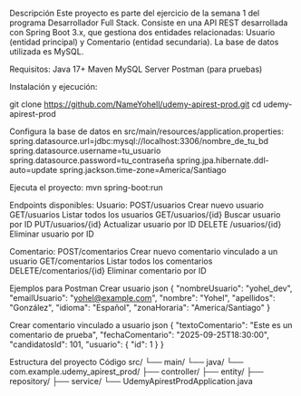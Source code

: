 Descripción
Este proyecto es parte del ejercicio de la semana 1 del programa Desarrollador Full Stack. Consiste en una API REST desarrollada con Spring Boot 3.x, que gestiona dos entidades relacionadas: Usuario (entidad principal) y Comentario (entidad secundaria). La base de datos utilizada es MySQL.

Requisitos:
Java 17+
Maven
MySQL Server
Postman (para pruebas)

Instalación y ejecución:

git clone https://github.com/NameYohell/udemy-apirest-prod.git
cd udemy-apirest-prod

Configura la base de datos en src/main/resources/application.properties:
spring.datasource.url=jdbc:mysql://localhost:3306/nombre_de_tu_bd
spring.datasource.username=tu_usuario
spring.datasource.password=tu_contraseña
spring.jpa.hibernate.ddl-auto=update
spring.jackson.time-zone=America/Santiago

Ejecuta el proyecto:
mvn spring-boot:run

Endpoints disponibles:
Usuario:
POST/usuarios	            Crear nuevo usuario
GET/usuarios	            Listar todos los usuarios
GET/usuarios/{id}	        Buscar usuario por ID
PUT/usuarios/{id}	        Actualizar usuario por ID
DELETE	/usuarios/{id}	    Eliminar usuario por ID

Comentario:
POST/comentarios	        Crear nuevo comentario vinculado a un usuario
GET/comentarios	            Listar todos los comentarios
DELETE/comentarios/{id}	    Eliminar comentario por ID


Ejemplos para Postman
Crear usuario
json
{
  "nombreUsuario": "yohel_dev",
  "emailUsuario": "yohel@example.com",
  "nombre": "Yohel",
  "apellidos": "González",
  "idioma": "Español",
  "zonaHoraria": "America/Santiago"
}

Crear comentario vinculado a usuario
json
{
  "textoComentario": "Este es un comentario de prueba",
  "fechaComentario": "2025-09-25T18:30:00",
  "candidatosId": 101,
  "usuario": {
    "id": 1
  }
}

Estructura del proyecto
Código
src/
└── main/
    └── java/
        └── com.example.udemy_apirest_prod/
            ├── controller/
            ├── entity/
            ├── repository/
            ├── service/
            └── UdemyApirestProdApplication.java
